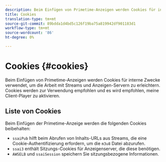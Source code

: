 ```yaml
---
description: Beim Einfügen von Primetime-Anzeigen werden Cookies für interne Zwecke verwendet, um die Arbeit mit Streams und Anzeigen-Servern zu erleichtern.
title: Cookies
translation-type: tm+mt
source-git-commit: 89bdda1d4bd5c126f19ba75a819942df901183d1
workflow-type: tm+mt
source-wordcount: '86'
ht-degree: 0%

---
```



# Cookies {#cookies}

Beim Einfügen von Primetime-Anzeigen werden Cookies für interne Zwecke verwendet, um die Arbeit mit Streams und Anzeigen-Servern zu erleichtern.  Cookies werden zur Verwendung empfohlen und es wird empfohlen, meine Client-Player zu aktivieren.

## Liste von Cookies

Beim Einfügen der Primetime-Anzeige werden die folgenden Cookies beibehalten:

* `ssaiPub` hilft beim Abrufen von Inhalts-URLs aus Streams, die eine Cookie-Authentifizierung erfordern, um die  `m3u8` Datei abzurufen.
* `ssai3` enthält Sitzungs-Cookies für Anzeigenserver, die diese benötigen.
* `AWSELB` und  `ssaiSession` speichern Sie sitzungsbezogene Informationen.